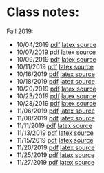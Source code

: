 # Class notes:

Fall 2019:

- 10/04/2019  [pdf](notes_10-04-2019.pdf) [latex source](notes_10-04-2019.tex)
- 10/07/2019  [pdf](notes_10-07-2019.pdf) [latex source](notes_10-07-2019.tex)
- 10/09/2019  [pdf](notes_10-09-2019.pdf) [latex source](notes_10-09-2019.tex)
- 10/11/2019  [pdf](notes_10-11-2019.pdf) [latex source](notes_10-11-2019.tex)
- 10/16/2019  [pdf](notes_10-16-2019.pdf) [latex source](notes_10-16-2019.tex)
- 10/18/2019  [pdf](notes_10-18-2019.pdf) [latex source](notes_10-18-2019.tex)
- 10/20/2019  [pdf](notes_10-20-2019.pdf) [latex source](notes_10-20-2019.tex)
- 10/23/2019  [pdf](notes_10-23-2019.pdf) [latex source](notes_10-23-2019.tex)
- 10/28/2019  [pdf](notes_10-28-2019.pdf) [latex source](notes_10-28-2019.tex)
- 11/06/2019  [pdf](notes_11-06-2019.pdf) [latex source](notes_11-06-2019.tex)
- 11/08/2019  [pdf](notes_11-08-2019.pdf) [latex source](notes_11-08-2019.tex)
- 11/11/2019  [pdf](notes_11-11-2019.pdf) [latex source](notes_11-11-2019.tex)
- 11/13/2019  [pdf](notes_11-13-2019.pdf) [latex source](notes_11-13-2019.tex)
- 11/15/2019  [pdf](notes_11-15-2019.pdf) [latex source](notes_11-15-2019.tex)
- 11/20/2019  [pdf](notes_11-20-2019.pdf) [latex source](notes_11-20-2019.tex)
- 11/25/2019  [pdf](notes_11-25-2019.pdf) [latex source](notes_11-25-2019.tex)
- 11/27/2019  [pdf](notes_11-27-2019.pdf) [latex source](notes_11-27-2019.tex)

